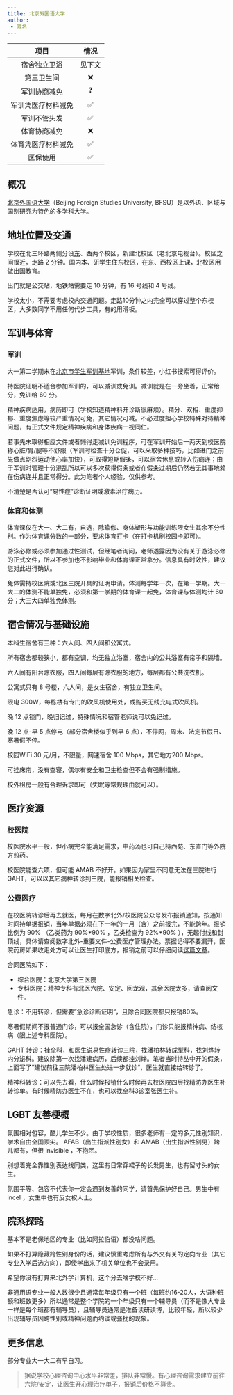 ```yaml
---
title: 北京外国语大学
author: 
 - 匿名
---
```


|     项目    |  情况 |
| :-------: | :-: |
|   宿舍独立卫浴  | 见下文 |
|   第三卫生间   |  ❌  |
|   军训协商减免  |  ❓  |
| 军训凭医疗材料减免 |  ✅  |
|   军训不管头发  |  ✅  |
|   体育协商减免  |  ❌  |
| 体育凭医疗材料减免 |  ✅  |
|    医保使用   |  ✅  |

## 概况

[北京外国语大学](https://www.bfsu.edu.cn/)（Beijing Foreign Studies University, BFSU）是以外语、区域与国别研究为特色的多学科大学。

## 地址位置及交通

学校在北三环路两侧分设[东](https://j.map.baidu.com/d5/Gqd)、西两个校区，新建北校区（老北京电视台）。校区之间很近，走路 2 分钟。国内本、研学生住东校区，在东、西校区上课，北校区用做出国教育。

出门就是公交站，地铁站需要走 10 分钟，有 16 号线和 4 号线。

学校太小，不需要考虑校内交通问题。走路10分钟之内完全可以穿过整个东校区，大多数同学不用任何代步工具，有的用滑板。

## 军训与体育

### 军训

大一第二学期末在[北京市学生军训基地](https://j.map.baidu.com/5b/5uJ)军训，条件较差，小红书搜索可得评价。

持医院证明不适合参加军训的，可以减训或免训。减训就是在一旁坐着，正常给分，免训给 60 分。

精神疾病适用，病历即可（学校知道精神科开诊断很麻烦）。精分、双相、重度抑郁、重度焦虑等较严重情况可免，其它情况可减。不必过度担心学校特殊对待精神问题，有正式文件规定精神疾病和身体疾病一视同仁。

若事先未取得相应文件或者懒得走减训免训程序，可在军训开始后一两天到校医院称心脏/胃/腿等不舒服（军训时检查十分仓促，可以采取多种技巧，比如进门之前先做点剧烈运动使心率加快），可取得短期假条，可以宿舍休息或转入伤病连；由于军训时管理十分混乱所以可以多次获得假条或者在假条过期后仍然若无其事地赖在伤病连并且正常得分。此为笔者个人经验，仅供参考。

不清楚是否认可“易性症”诊断证明或激素治疗病历。

### 体育和体测

体育课仅在大一、大二有，自选，除瑜伽、身体塑形与功能训练限女生其余不分性别。作为体育课分数的一部分，要求体育打卡（在打卡机刷校园卡即可）。

游泳必修或必须参加通过性测试，但经笔者询问，老师透露因为没有关于游泳必修的正式文件，所以不参加也不影响毕业和体育课正常拿分。信息具有时效性，建议您对此进行确认。

免体需持校医院或北医三院开具的证明申请。体测每学年一次，在第一学期。大一大二的体测不能单独免，必须和第一学期的体育课一起免，体育课与体测均计 60 分；大三大四单独免体测。

## 宿舍情况与基础设施

本科生宿舍有三种：六人间、四人间和公寓式。

所有宿舍都较狭小，都有空调，均无独立浴室，宿舍内的公共浴室有帘子和隔墙。

六人间有阳台晾衣服，四人间每层有晾衣服的地方，每层都有公共洗衣机。

公寓式只有 8 号楼，六人间，是女生宿舍，有独立卫生间。

限电 300W，每栋楼有专门的吹风机使用处，或购买无线充电式吹风机。

晚 12 点锁门，晚归记过，特殊情况和宿管老师说可以免记过。

晚 12 点-早 5 点停电（部分宿舍楼似乎到早 6 点），不停网，周末、法定节假日、寒暑假不停。

校园WiFi 30 元/月，不限量，网速宿舍 100 Mbps，其它地方200 Mbps。

可挂床帘，没有查寝，偶尔有安全和卫生检查但不会有强制措施。

校外租房一般有合理诉求即可（失眠等常规理由就可以）。

## 医疗资源

### 校医院

校医院水平一般，但小病完全能满足需求，中药汤也可自己持西苑、东直门等外院方煎药。

校医院能查六项，但可能 AMAB 不好开。如果因为家里不同意无法在三院进行 GAHT，可以以其它病种转诊到三院，能报销相关检查。

### 公费医疗

在校医院转诊后再去就医，每月在数字北外/校医院公众号发布报销通知，按通知时间持单据报销，当年单据必须在下一年的一月（含）之前报完，不能跨年。报销比例为 90% （乙类药为 90%*90% ，乙类检查为 92%*90% ），无起付线和封顶线，具体请查阅数字北外-重要文件-公费医疗管理办法。票据记得不要漏开，医院药房如果收走处方可以让医生打印底方，报销之前可以仔细阅读[这篇文章](https://mp.weixin.qq.com/s/8sGPsSH9STp8uE2kOwEt2w)。

合同医院如下：

* 综合医院：北京大学第三医院
* 专科医院：精神专科有北医六院、安定、回龙观，其余医院太多，请查阅文件。

急诊：不用转诊，但需要”急诊诊断证明“，且除合同医院都只报销80%。

寒暑假期间不报普通门诊，可以报全国急诊（含住院），门诊只能报精神病、结核病（限上述专科医院）。

GAHT 转诊：挂全科，和医生说易性症转诊三院，找潘柏林转成型科，找刘烨转内分泌科。建议除第一次找潘建病历，后续都挂刘烨。笔者当时持丛中开的假条，上面写了”建议前往三院潘柏林医生处进一步就诊“，医生就直接给转诊了。

精神科转诊：可以先去看，什么时候报销什么时候再去校医院四层找精防办医生补转诊单。有时候精防办医生不在，也可以找全科3诊室张医生补。

## LGBT 友善梗概

氛围相对包容，酷儿学生不少。由于学校性质，很多老师有一定的多元性别知识，学术自由全国顶尖。 AFAB（出生指派性别女）和 AMAB（出生指派性别男）跨儿都有，但很 invisible ，不抱团。

别想着完全靠性别表达找同类，这里有日常穿裙子的长发男生，也有留寸头的女生。

氛围平等、包容不代表你一定会遇到友善的同学，请首先保护好自己。男生中有 incel ，女生中也有反女权人士。

## 院系探路

基本不是老保地区的专业（比如阿拉伯语）都没啥问题。

如果不打算隐藏跨性别身份的话，建议慎重考虑所有与外交有关的定向专业（其它专业入学后选方向），即使学出来了机关单位也不会录用。

希望你没有打算来北外学计算机，这个分去啥学校不好...

非通用语专业一般人数很少且通常每年级只有一个班（每班约16-20人，大语种班额和班数更多）所以通常是整个学院的一个年级只有一个辅导员（而不是像大专业一样是每个班都有辅导员），且辅导员通常是准备读研读博，比较年轻，所以较少出现辅导员因跨性别或精神问题而约谈或骚扰的现象。

## 更多信息

部分专业大一大二有早自习。

> 据说学校心理咨询中心水平非常差，排队非常慢。有心理咨询需求建立前往六院/安定，让医生开心理治疗单子，报销后价格不算贵。

<!-- ## 署名与联系方式 -->


